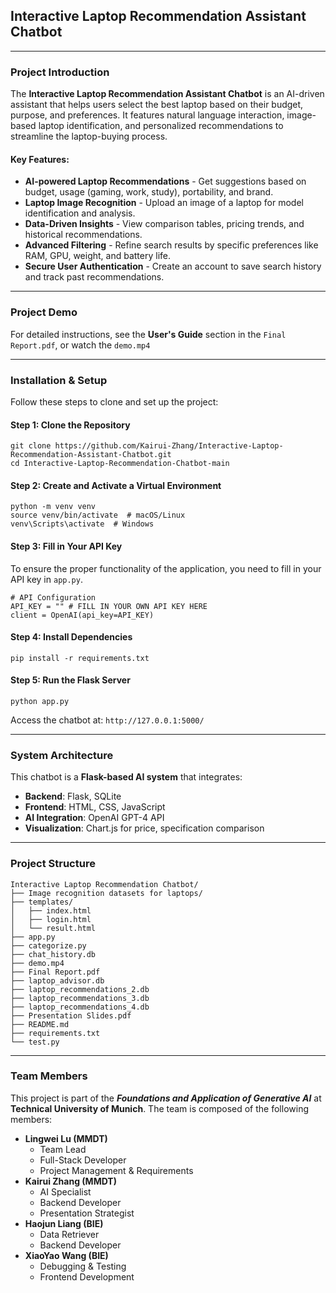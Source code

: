 ## Interactive Laptop Recommendation Assistant Chatbot

---

### Project Introduction
The **Interactive Laptop Recommendation Assistant Chatbot** is an AI-driven assistant that helps users select the best laptop based on their budget, purpose, and preferences. It features natural language interaction, image-based laptop identification, and personalized recommendations to streamline the laptop-buying process.

#### Key Features:
- **AI-powered Laptop Recommendations** - Get suggestions based on budget, usage (gaming, work, study), portability, and brand.
- **Laptop Image Recognition** - Upload an image of a laptop for model identification and analysis.
- **Data-Driven Insights** - View comparison tables, pricing trends, and historical recommendations.
- **Advanced Filtering** - Refine search results by specific preferences like RAM, GPU, weight, and battery life.
- **Secure User Authentication** - Create an account to save search history and track past recommendations.

---

### Project Demo
For detailed instructions, see the **User's Guide** section in the `Final Report.pdf`, or watch the `demo.mp4`

---

### Installation & Setup

Follow these steps to clone and set up the project:

#### Step 1: Clone the Repository
```
git clone https://github.com/Kairui-Zhang/Interactive-Laptop-Recommendation-Assistant-Chatbot.git
cd Interactive-Laptop-Recommendation-Chatbot-main
```

#### Step 2: Create and Activate a Virtual Environment
```
python -m venv venv
source venv/bin/activate  # macOS/Linux
venv\Scripts\activate  # Windows
```

#### Step 3: Fill in Your API Key
To ensure the proper functionality of the application, you need to fill in your API key in `app.py`.
```
# API Configuration
API_KEY = "" # FILL IN YOUR OWN API KEY HERE
client = OpenAI(api_key=API_KEY)
```


#### Step 4: Install Dependencies
```
pip install -r requirements.txt
```

#### Step 5: Run the Flask Server
```
python app.py
```
Access the chatbot at: `http://127.0.0.1:5000/`

---

### System Architecture

This chatbot is a **Flask-based AI system** that integrates:
- **Backend**: Flask, SQLite
- **Frontend**: HTML, CSS, JavaScript
- **AI Integration**: OpenAI GPT-4 API
- **Visualization**: Chart.js for price, specification comparison

---

### Project Structure
```
Interactive Laptop Recommendation Chatbot/
├── Image recognition datasets for laptops/
├── templates/
│   ├── index.html
│   ├── login.html
│   └── result.html
├── app.py
├── categorize.py
├── chat_history.db
├── demo.mp4
├── Final Report.pdf
├── laptop_advisor.db
├── laptop_recommendations_2.db
├── laptop_recommendations_3.db
├── laptop_recommendations_4.db
├── Presentation Slides.pdf
├── README.md
├── requirements.txt
└── test.py
```

---

### Team Members
This project is part of the ***Foundations and Application of Generative AI*** at **Technical University of Munich**. The team is composed of the following members:

- **Lingwei Lu (MMDT)**
  - Team Lead
  - Full-Stack Developer
  - Project Management & Requirements
- **Kairui Zhang (MMDT)**
  - AI Specialist
  - Backend Developer
  - Presentation Strategist
- **Haojun Liang (BIE)**
  - Data Retriever
  - Backend Developer
- **XiaoYao Wang (BIE)**
  - Debugging & Testing
  - Frontend Development

